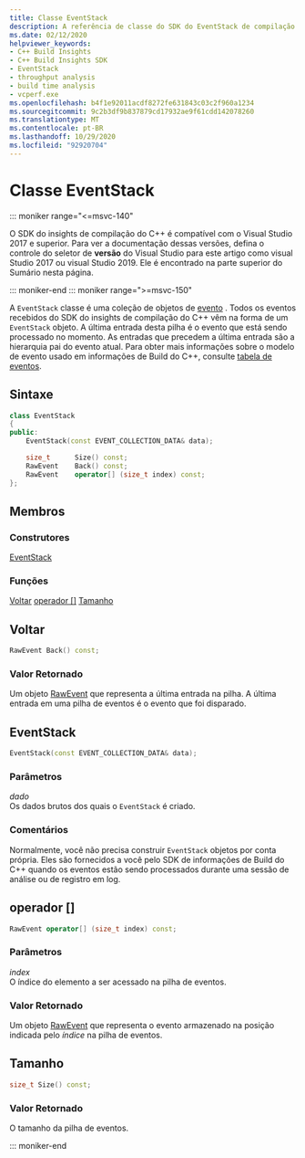 ```yaml
---
title: Classe EventStack
description: A referência de classe do SDK do EventStack de compilação do C++.
ms.date: 02/12/2020
helpviewer_keywords:
- C++ Build Insights
- C++ Build Insights SDK
- EventStack
- throughput analysis
- build time analysis
- vcperf.exe
ms.openlocfilehash: b4f1e92011acdf8272fe631843c03c2f960a1234
ms.sourcegitcommit: 9c2b3df9b837879cd17932ae9f61cdd142078260
ms.translationtype: MT
ms.contentlocale: pt-BR
ms.lasthandoff: 10/29/2020
ms.locfileid: "92920704"
---
```

# <a name="eventstack-class"></a>Classe EventStack

::: moniker range="<=msvc-140"

O SDK do insights de compilação do C++ é compatível com o Visual Studio 2017 e superior. Para ver a documentação dessas versões, defina o controle do seletor de **versão** do Visual Studio para este artigo como visual Studio 2017 ou visual Studio 2019. Ele é encontrado na parte superior do Sumário nesta página.

::: moniker-end
::: moniker range=">=msvc-150"

A `EventStack` classe é uma coleção de objetos de [evento](event.md) . Todos os eventos recebidos do SDK do insights de compilação do C++ vêm na forma de um `EventStack` objeto. A última entrada desta pilha é o evento que está sendo processado no momento. As entradas que precedem a última entrada são a hierarquia pai do evento atual. Para obter mais informações sobre o modelo de evento usado em informações de Build do C++, consulte [tabela de eventos](../event-table.md).

## <a name="syntax"></a>Sintaxe

```cpp
class EventStack
{
public:
    EventStack(const EVENT_COLLECTION_DATA& data);

    size_t      Size() const;
    RawEvent    Back() const;
    RawEvent    operator[] (size_t index) const;
};
```

## <a name="members"></a>Membros

### <a name="constructors"></a>Construtores

[EventStack](#event-stack)

### <a name="functions"></a>Funções

[Voltar](#back) 
 [operador []](#subscript-operator) 
 [Tamanho](#size)

## <a name="back"></a><a name="back"></a> Voltar

```cpp
RawEvent Back() const;
```

### <a name="return-value"></a>Valor Retornado

Um objeto [RawEvent](raw-event.md) que representa a última entrada na pilha. A última entrada em uma pilha de eventos é o evento que foi disparado.

## <a name="eventstack"></a><a name="event-stack"></a> EventStack

```cpp
EventStack(const EVENT_COLLECTION_DATA& data);
```

### <a name="parameters"></a>Parâmetros

*dado*\
Os dados brutos dos quais o `EventStack` é criado.

### <a name="remarks"></a>Comentários

Normalmente, você não precisa construir `EventStack` objetos por conta própria. Eles são fornecidos a você pelo SDK de informações de Build do C++ quando os eventos estão sendo processados durante uma sessão de análise ou de registro em log.

## <a name="operator"></a><a name="subscript-operator"></a> operador []

```cpp
RawEvent operator[] (size_t index) const;
```

### <a name="parameters"></a>Parâmetros

*index*\
O índice do elemento a ser acessado na pilha de eventos.

### <a name="return-value"></a>Valor Retornado

Um objeto [RawEvent](raw-event.md) que representa o evento armazenado na posição indicada pelo *índice* na pilha de eventos.

## <a name="size"></a><a name="size"></a> Tamanho

```cpp
size_t Size() const;
```

### <a name="return-value"></a>Valor Retornado

O tamanho da pilha de eventos.

::: moniker-end
